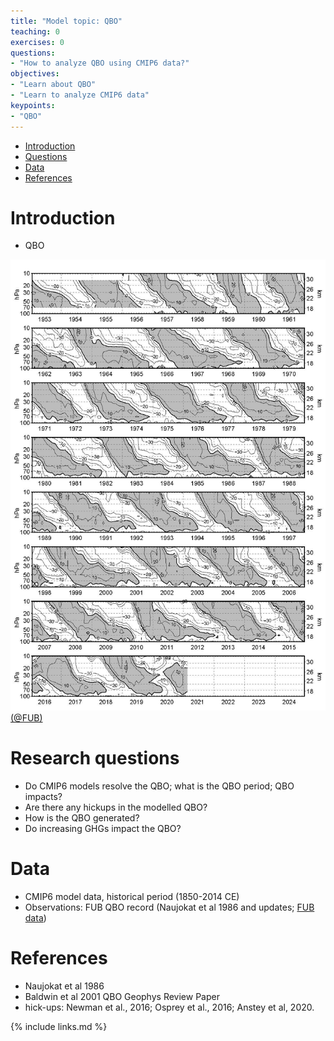 ```yaml
---
title: "Model topic: QBO"
teaching: 0
exercises: 0
questions:
- "How to analyze QBO using CMIP6 data?"
objectives:
- "Learn about QBO"
- "Learn to analyze CMIP6 data"
keypoints:
- "QBO"
---
```



*   [Introduction](#introduction)
*   [Questions](#research-question-ideas)
*   [Data](#data)
*   [References](#references)


# Introduction
- QBO

<img src="../fig/qbo_wind_pdf.jpg" width=600>[(@FUB)](https://www.geo.fu-berlin.de/met/ag/strat/produkte/qbo/qbo_wind_pdf.pdf)

# Research questions
- Do CMIP6 models resolve the QBO; what is the QBO period; QBO impacts? 
- Are there any hickups in the modelled QBO?
- How is the QBO generated?
- Do increasing GHGs impact the QBO? 

# Data
- CMIP6 model data, historical period (1850-2014 CE)
- Observations: FUB QBO record (Naujokat et al 1986 and updates; [FUB data](https://www.geo.fu-berlin.de/en/met/ag/strat/produkte/qbo/index.html)) 


# References
- Naujokat et al 1986
- Baldwin et al 2001 QBO Geophys Review Paper
- hick-ups: Newman et al., 2016; Osprey et al., 2016; Anstey et al, 2020.


{% include links.md %}
